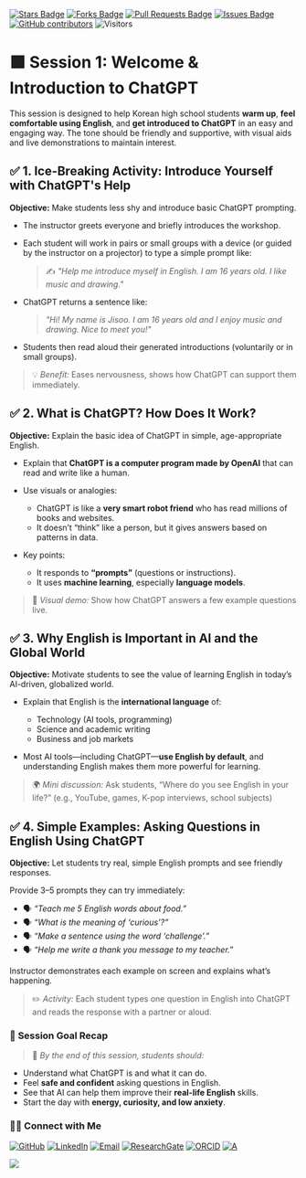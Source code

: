 <a href="https://github.com/drshahizan/short-course/stargazers"><img src="https://img.shields.io/github/stars/drshahizan/short-course" alt="Stars Badge"/></a>
<a href="https://github.com/drshahizan/short-course/network/members"><img src="https://img.shields.io/github/forks/drshahizan/short-course" alt="Forks Badge"/></a>
<a href="https://github.com/drshahizan/short-course/pulls"><img src="https://img.shields.io/github/issues-pr/drshahizan/short-course" alt="Pull Requests Badge"/></a>
<a href="https://github.com/drshahizan/short-course"><img src="https://img.shields.io/github/issues/drshahizan/short-course" alt="Issues Badge"/></a>
<a href="https://github.com/drshahizan/short-course/graphs/contributors"><img alt="GitHub contributors" src="https://img.shields.io/github/contributors/drshahizan/short-course?color=2b9348"></a>
![Visitors](https://api.visitorbadge.io/api/visitors?path=https%3A%2F%2Fgithub.com%2Fdrshahizan%2Fshort-course&labelColor=%23d9e3f0&countColor=%23697689&style=flat)

#  🟩 **Session 1: Welcome & Introduction to ChatGPT**

This session is designed to help Korean high school students **warm up**, **feel comfortable using English**, and **get introduced to ChatGPT** in an easy and engaging way. The tone should be friendly and supportive, with visual aids and live demonstrations to maintain interest.

## ✅ **1. Ice-Breaking Activity: Introduce Yourself with ChatGPT's Help**

**Objective:** Make students less shy and introduce basic ChatGPT prompting.

* The instructor greets everyone and briefly introduces the workshop.

* Each student will work in pairs or small groups with a device (or guided by the instructor on a projector) to type a simple prompt like:

  > ✍️ *"Help me introduce myself in English. I am 16 years old. I like music and drawing."*

* ChatGPT returns a sentence like:

  > *"Hi! My name is Jisoo. I am 16 years old and I enjoy music and drawing. Nice to meet you!"*

* Students then read aloud their generated introductions (voluntarily or in small groups).

> 💡 *Benefit:* Eases nervousness, shows how ChatGPT can support them immediately.



## ✅ **2. What is ChatGPT? How Does It Work?**

**Objective:** Explain the basic idea of ChatGPT in simple, age-appropriate English.

* Explain that **ChatGPT is a computer program made by OpenAI** that can read and write like a human.
* Use visuals or analogies:

  * ChatGPT is like a **very smart robot friend** who has read millions of books and websites.
  * It doesn’t “think” like a person, but it gives answers based on patterns in data.
* Key points:

  * It responds to **“prompts”** (questions or instructions).
  * It uses **machine learning**, especially **language models**.

> 👀 *Visual demo:* Show how ChatGPT answers a few example questions live.


## ✅ **3. Why English is Important in AI and the Global World**

**Objective:** Motivate students to see the value of learning English in today’s AI-driven, globalized world.

* Explain that English is the **international language** of:

  * Technology (AI tools, programming)
  * Science and academic writing
  * Business and job markets
* Most AI tools—including ChatGPT—**use English by default**, and understanding English makes them more powerful for learning.

> 🌍 *Mini discussion:* Ask students, “Where do you see English in your life?” (e.g., YouTube, games, K-pop interviews, school subjects)

## ✅ **4. Simple Examples: Asking Questions in English Using ChatGPT**

**Objective:** Let students try real, simple English prompts and see friendly responses.

Provide 3–5 prompts they can try immediately:

* 🗣️ *“Teach me 5 English words about food.”*
* 🗣️ *“What is the meaning of ‘curious’?”*
* 🗣️ *“Make a sentence using the word ‘challenge’.”*
* 🗣️ *“Help me write a thank you message to my teacher.”*

Instructor demonstrates each example on screen and explains what’s happening.

> ✏️ *Activity:* Each student types one question in English into ChatGPT and reads the response with a partner or aloud.

### 🎯 **Session Goal Recap**

> 🧠 *By the end of this session, students should:*

* Understand what ChatGPT is and what it can do.
* Feel **safe and confident** asking questions in English.
* See that AI can help them improve their **real-life English** skills.
* Start the day with **energy, curiosity, and low anxiety**.

### 🙌🏻 Connect with Me
<p align="left">
    <a href="https://github.com/drshahizan" target="_blank"><img alt="GitHub" src="https://img.shields.io/badge/-@drshahizan-181717?style=flat-square&logo=GitHub&logoColor=white"></a>
    <a href="https://www.linkedin.com/in/drshahizan" target="_blank"><img alt="LinkedIn" src="https://img.shields.io/badge/-drshahizan-blue?style=flat-square&logo=Linkedin&logoColor=white&link=https://www.linkedin.com/in/drshahizan/"></a>
    <a href="mailto:shahizan@utm.my" target="_blank"><img alt="Email" src="https://img.shields.io/badge/-shahizan@utm.my-c14438?style=flat-square&logo=Gmail&logoColor=white&link=mailto:shahizan@utm.my.com"></a>
    <a href="https://www.researchgate.net/profile/Mohd-Othman-28" target="_blank"><img alt="ResearchGate" src="https://img.shields.io/badge/-ResearchGate-00CCBB?style=flat-square&logo=ResearchGate&logoColor=white"></a>
    <a href="https://orcid.org/0000-0003-4261-1873" target="_blank"><img alt="ORCID" src="https://img.shields.io/badge/-ORCID-A6CE39?style=flat-square&logo=ORCID&logoColor=white"></a> 
 <a href="https://visitorbadge.io/status?path=https%3A%2F%2Fgithub.com%2Fdrshahizan" target="_blank"><img alt="A" src="https://api.visitorbadge.io/api/visitors?path=https%3A%2F%2Fgithub.com%2Fdrshahizan&labelColor=%23697689&countColor=%23555555&style=plastic"></a>
 
![](https://hit.yhype.me/github/profile?user_id=81284918)
</p>

